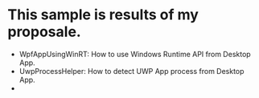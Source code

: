 ﻿# This sample is results of my proposale.
- WpfAppUsingWinRT: How to use Windows Runtime API from Desktop App.
- UwpProcessHelper: How to detect UWP App process from Desktop App.
- 

